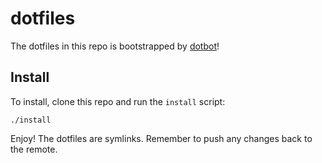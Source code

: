 # dotfiles

The dotfiles in this repo is bootstrapped by [dotbot](https://github.com/anishathalye/dotbot)!

## Install

To install, clone this repo and run the `install` script:

    ./install

Enjoy! The dotfiles are symlinks. Remember to push any changes back to the remote.